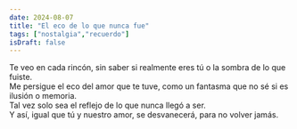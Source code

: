 ```yaml
---
date: 2024-08-07
title: "El eco de lo que nunca fue"
tags: ["nostalgia","recuerdo"]
isDraft: false
---
```


Te veo en cada rincón, sin saber si realmente eres tú o la sombra de lo que fuiste.  
Me persigue el eco del amor que te tuve, como un fantasma que no sé si es ilusión o memoria.  
Tal vez solo sea el reflejo de lo que nunca llegó a ser.  
Y así, igual que tú y nuestro amor, se desvanecerá, para no volver jamás.
